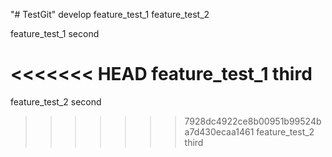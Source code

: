 "# TestGit" 
develop
feature_test_1
feature_test_2

feature_test_1 second

<<<<<<< HEAD
feature_test_1 third
=======
feature_test_2 second 
>>>>>>> 7928dc4922ce8b00951b99524ba7d430ecaa1461
feature_test_2 third 
